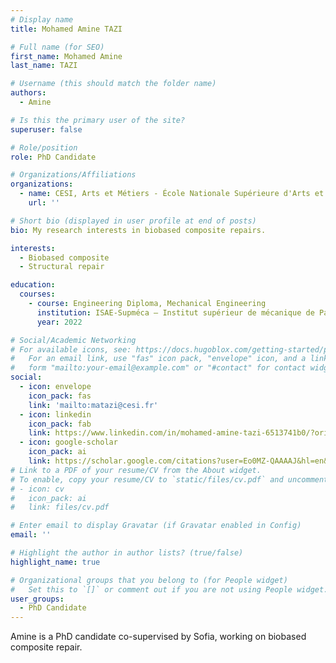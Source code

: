 ```yaml
---
# Display name
title: Mohamed Amine TAZI

# Full name (for SEO)
first_name: Mohamed Amine
last_name: TAZI

# Username (this should match the folder name)
authors:
  - Amine

# Is this the primary user of the site?
superuser: false

# Role/position
role: PhD Candidate

# Organizations/Affiliations
organizations:
  - name: CESI, Arts et Métiers - École Nationale Supérieure d'Arts et Métiers
    url: ''

# Short bio (displayed in user profile at end of posts)
bio: My research interests in biobased composite repairs.

interests:
  - Biobased composite
  - Structural repair

education:
  courses:
    - course: Engineering Diploma, Mechanical Engineering
      institution: ISAE-Supméca – Institut supérieur de mécanique de Paris
      year: 2022

# Social/Academic Networking
# For available icons, see: https://docs.hugoblox.com/getting-started/page-builder/#icons
#   For an email link, use "fas" icon pack, "envelope" icon, and a link in the
#   form "mailto:your-email@example.com" or "#contact" for contact widget.
social:
  - icon: envelope
    icon_pack: fas
    link: 'mailto:matazi@cesi.fr'
  - icon: linkedin
    icon_pack: fab
    link: https://www.linkedin.com/in/mohamed-amine-tazi-6513741b0/?originalSubdomain=fr
  - icon: google-scholar
    icon_pack: ai
    link: https://scholar.google.com/citations?user=Eo0MZ-QAAAAJ&hl=en&oi=ao
# Link to a PDF of your resume/CV from the About widget.
# To enable, copy your resume/CV to `static/files/cv.pdf` and uncomment the lines below.
# - icon: cv
#   icon_pack: ai
#   link: files/cv.pdf

# Enter email to display Gravatar (if Gravatar enabled in Config)
email: ''

# Highlight the author in author lists? (true/false)
highlight_name: true

# Organizational groups that you belong to (for People widget)
#   Set this to `[]` or comment out if you are not using People widget.
user_groups:
  - PhD Candidate
---
```


Amine is a PhD candidate co-supervised by Sofia, working on biobased composite repair.
